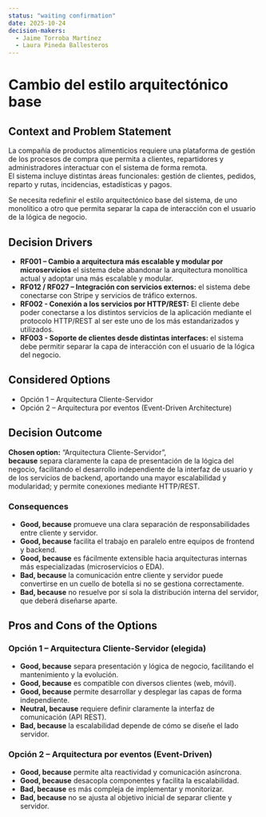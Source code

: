 ```yaml
---
status: "waiting confirmation"
date: 2025-10-24
decision-makers:
  - Jaime Torroba Martínez
  - Laura Pineda Ballesteros
---
```



# Cambio del estilo arquitectónico base

## Context and Problem Statement

La compañía de productos alimenticios requiere una plataforma de gestión de los procesos de compra que permita a clientes, repartidores y administradores interactuar con el sistema de forma remota.  
El sistema incluye distintas áreas funcionales: gestión de clientes, pedidos, reparto y rutas, incidencias, estadísticas y pagos.  

Se necesita redefinir el estilo arquitectónico base del sistema, de uno monolítico a otro que permita separar la capa de interacción con el usuario de la lógica de negocio.

## Decision Drivers

* **RF001 – Cambio a arquitectura más escalable y modular por microservicios** el sistema debe abandonar la arquitectura monolítica actual y adoptar una más escalable y modular. 
* **RF012 / RF027 – Integración con servicios externos:** el sistema debe conectarse con Stripe y servicios de tráfico externos.  
* **RF002 - Conexión a los servicios por HTTP/REST:** El cliente debe poder conectarse a los distintos servicios de la aplicación mediante el protocolo HTTP/REST al ser este uno de los más estandarizados y utilizados.
* **RF003 - Soporte de clientes desde distintas interfaces:** el sistema debe permitir separar la capa de interacción con el usuario de la lógica del negocio.  

## Considered Options

* Opción 1 – Arquitectura Cliente-Servidor
* Opción 2 – Arquitectura por eventos (Event-Driven Architecture)

## Decision Outcome

**Chosen option:** “Arquitectura Cliente-Servidor”,  
**because** separa claramente la capa de presentación de la lógica del negocio, facilitando el desarrollo independiente de la interfaz de usuario y de los servicios de backend, aportando una mayor escalabilidad y modularidad; y permite conexiones mediante HTTP/REST.  

### Consequences

* **Good, because** promueve una clara separación de responsabilidades entre cliente y servidor.  
* **Good, because** facilita el trabajo en paralelo entre equipos de frontend y backend.  
* **Good, because** es fácilmente extensible hacia arquitecturas internas más especializadas (microservicios o EDA).  
* **Bad, because** la comunicación entre cliente y servidor puede convertirse en un cuello de botella si no se gestiona correctamente.  
* **Bad, because** no resuelve por sí sola la distribución interna del servidor, que deberá diseñarse aparte.  



## Pros and Cons of the Options

### Opción 1 – Arquitectura Cliente-Servidor (elegida)

* **Good, because** separa presentación y lógica de negocio, facilitando el mantenimiento y la evolución.  
* **Good, because** es compatible con diversos clientes (web, móvil).  
* **Good, because** permite desarrollar y desplegar las capas de forma independiente.  
* **Neutral, because** requiere definir claramente la interfaz de comunicación (API REST).  
* **Bad, because** la escalabilidad depende de cómo se diseñe el lado servidor.  

### Opción 2 – Arquitectura por eventos (Event-Driven)

* **Good, because** permite alta reactividad y comunicación asíncrona.  
* **Good, because** desacopla componentes y facilita la escalabilidad.  
* **Bad, because** es más compleja de implementar y monitorizar.  
* **Bad, because** no se ajusta al objetivo inicial de separar cliente y servidor.  